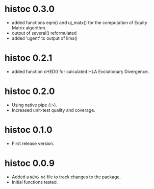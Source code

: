 # histoc 0.3.0

* added functions eqm() and uj_matx() for the computation of Equity Matrix algorithm.
* output of several() reformulated
* added 'ugent' to output of lima()

# histoc 0.2.1

* added function cHED() for calculated HLA Evolutionary Divergence.

# histoc 0.2.0

* Using native pipe (`|>`).
* Increased unit-test quality and coverage.

# histoc 0.1.0

* First release version.

# histoc 0.0.9

* Added a `NEWS.md` file to track changes to the package.
* Initial functions tested.
